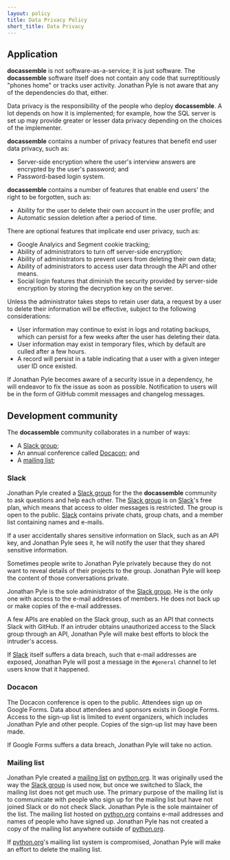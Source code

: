 ```yaml
---
layout: policy
title: Data Privacy Policy
short_title: Data Privacy
---
```


## Application

**docassemble** is not software-as-a-service; it is just software.
The **docassemble** software itself does not contain any code that
surreptitiously "phones home" or tracks user activity.  Jonathan Pyle
is not aware that any of the dependencies do that, either.

Data privacy is the responsibility of the people who deploy
**docassemble**.  A lot depends on how it is implemented; for example,
how the SQL server is set up may provide greater or lesser data
privacy depending on the choices of the implementer.

**docassemble** contains a number of privacy features that benefit end
user data privacy, such as:
* Server-side encryption where the user's interview answers are
  encrypted by the user's password; and
* Password-based login system.

**docassemble** contains a number of features that enable end users'
the right to be forgotten, such as:

* Ability for the user to delete their own account in the user
  profile; and 
* Automatic session deletion after a period of time.

There are optional features that implicate end user privacy, such as:

* Google Analyics and Segment cookie tracking;
* Ability of administrators to turn off server-side encryption;
* Ability of administrators to prevent users from deleting their own
  data;
* Ability of administrators to access user data through the API and
  other means.
* Social login features that diminish the security provided by
  server-side encryption by storing the decryption key on the server.
  
Unless the administrator takes steps to retain user data, a request by
a user to delete their information will be effective, subject to the
following considerations:

* User information may continue to exist in logs and rotating backups,
  which can persist for a few weeks after the user has deleting their data.
* User information may exist in temporary files, which by default are
  culled after a few hours.
* A record will persist in a table indicating that a user with a given
  integer user ID once existed.

If Jonathan Pyle becomes aware of a security issue in a dependency, he
will endeavor to fix the issue as soon as possible.  Notification to
users will be in the form of GitHub commit messages and changelog
messages.

## Development community

The **docassemble** community collaborates in a number of ways:

* A [Slack group];
* An annual conference called [Docacon]; and
* A [mailing list];

### Slack

Jonathan Pyle created a [Slack group] for the the **docassemble**
community to ask questions and help each other.  The [Slack group] is
on [Slack]'s free plan, which means that access to older messages is
restricted.  The group is open to the public.  [Slack] contains
private chats, group chats, and a member list containing names and
e-mails.

If a user accidentally shares sensitive information on Slack, such as
an API key, and Jonathan Pyle sees it, he will notify the user that
they shared sensitive information.

Sometimes people write to Jonathan Pyle privately because they do not
want to reveal details of their projects to the group.  Jonathan Pyle
will keep the content of those conversations private.

Jonathan Pyle is the sole administrator of the [Slack group].  He is
the only one with access to the e-mail addresses of members.  He does
not back up or make copies of the e-mail addresses.

A few APIs are enabled on the Slack group, such as an API that
connects Slack with GitHub.  If an intruder obtains unauthorized
access to the Slack group through an API, Jonathan Pyle will make best
efforts to block the intruder's access.

If [Slack] itself suffers a data breach, such that e-mail addresses
are exposed, Jonathan Pyle will post a message in the `#general`
channel to let users know that it happened.

### Docacon

The Docacon conference is open to the public.  Attendees sign up on
Google Forms.  Data about attendees and sponsors exists in Google
Forms.  Access to the sign-up list is limited to event organizers,
which includes Jonathan Pyle and other people.  Copies of the sign-up
list may have been made.

If Google Forms suffers a data breach, Jonathan Pyle will take no
action.

### Mailing list

Jonathan Pyle created a [mailing list] on [python.org].  It was
originally used the way the [Slack group] is used now, but once we
switched to Slack, the mailing list does not get much use.  The
primary purpose of the mailing list is to communicate with people who
sign up for the mailing list but have not joined Slack or do not check
Slack.  Jonathan Pyle is the sole maintainer of the list.  The mailing
list hosted on [python.org] contains e-mail addresses and names of
people who have signed up.  Jonathan Pyle has not created a copy of
the mailing list anywhere outside of [python.org].

If [python.org]'s mailing list system is compromised, Jonathan Pyle
will make an effort to delete the mailing list.

[Slack]: https://slack.com
[python.org]: https://mail.python.org/archives/
[Docacon]: https://docacon.com
[mailing list]: https://mail.python.org/mm3/mailman3/lists/docassemble.python.org/
[Slack group]: https://join.slack.com/t/docassemble/shared_invite/enQtMjQ0Njc1NDk0NjU2LTUyOGIxMDcxYzg1NGZhNDY5NDI2ZTVkMDhlOGJlNTgzZTUwYzNhYTJiMTJmMDYzYjQ0YWNmNjFiOTE5NmQzMjc
